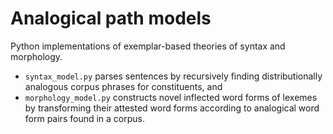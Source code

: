 # Analogical path models
Python implementations of exemplar-based theories of syntax and morphology.
- `syntax_model.py` parses sentences by recursively finding distributionally analogous corpus phrases for constituents, and
- `morphology_model.py` constructs novel inflected word forms of lexemes by transforming their attested word forms according to analogical word form pairs found in a corpus.
